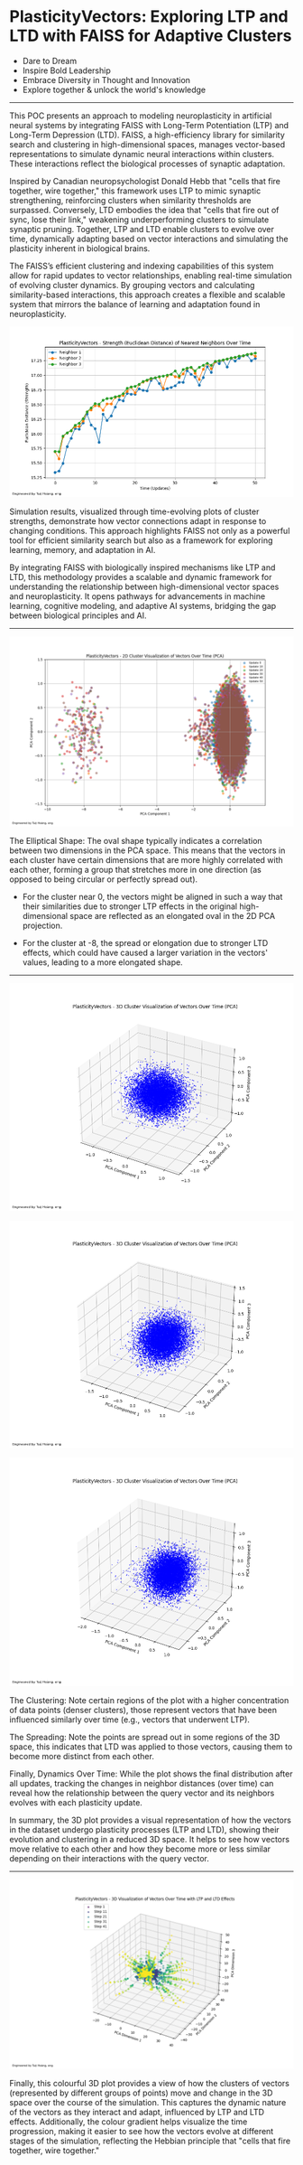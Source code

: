 # PlasticityVectors: Exploring LTP and LTD with FAISS for Adaptive Clusters

- Dare to Dream
- Inspire Bold Leadership
- Embrace Diversity in Thought and Innovation
- Explore together & unlock the world's knowledge

--------------------------------------

This POC presents an approach to modeling neuroplasticity in artificial neural systems by integrating FAISS with Long-Term Potentiation (LTP) and Long-Term Depression (LTD). FAISS, a high-efficiency library for similarity search and clustering in high-dimensional spaces, manages vector-based representations to simulate dynamic neural interactions within clusters. These interactions reflect the biological processes of synaptic adaptation.

Inspired by Canadian neuropsychologist Donald Hebb that "cells that fire together, wire together," this framework uses LTP to mimic synaptic strengthening, reinforcing clusters when similarity thresholds are surpassed. Conversely, LTD embodies the idea that "cells that fire out of sync, lose their link," weakening underperforming clusters to simulate synaptic pruning. Together, LTP and LTD enable clusters to evolve over time, dynamically adapting based on vector interactions and simulating the plasticity inherent in biological brains.

The FAISS’s efficient clustering and indexing capabilities of this system allow for rapid updates to vector relationships, enabling real-time simulation of evolving cluster dynamics. By grouping vectors and calculating similarity-based interactions, this approach creates a flexible and scalable system that mirrors the balance of learning and adaptation found in neuroplasticity.

![alt text](image.png)

Simulation results, visualized through time-evolving plots of cluster strengths, demonstrate how vector connections adapt in response to changing conditions. This approach highlights FAISS not only as a powerful tool for efficient similarity search but also as a framework for exploring learning, memory, and adaptation in AI.

By integrating FAISS with biologically inspired mechanisms like LTP and LTD, this methodology provides a scalable and dynamic framework for understanding the relationship between high-dimensional vector spaces and neuroplasticity. It opens pathways for advancements in machine learning, cognitive modeling, and adaptive AI systems, bridging the gap between biological principles and AI.

-----------------------------------------------

![alt text](image-1.png)

The Elliptical Shape: The oval shape typically indicates a correlation between two dimensions in the PCA space. This means that the vectors in each cluster have certain dimensions that are more highly correlated with each other, forming a group that stretches more in one direction (as opposed to being circular or perfectly spread out).

- For the cluster near 0, the vectors might be aligned in such a way that their similarities due to stronger LTP effects in the original high-dimensional space are reflected as an elongated oval in the 2D PCA projection.

- For the cluster at -8, the spread or elongation due to stronger LTD effects, which could have caused a larger variation in the vectors' values, leading to a more elongated shape.

-----------------------------------------------

![alt text](image-2.png)

![alt text](image-3.png)

![alt text](image-4.png)

The Clustering: Note certain regions of the plot with a higher concentration of data points (denser clusters), those represent vectors that have been influenced similarly over time (e.g., vectors that underwent LTP).

The Spreading: Note the points are spread out in some regions of the 3D space, this indicates that LTD was applied to those vectors, causing them to become more distinct from each other.

Finally, Dynamics Over Time: While the plot shows the final distribution after all updates, tracking the changes in neighbor distances (over time) can reveal how the relationship between the query vector and its neighbors evolves with each plasticity update.

In summary, the 3D plot provides a visual representation of how the vectors in the dataset undergo plasticity processes (LTP and LTD), showing their evolution and clustering in a reduced 3D space. It helps to see how vectors move relative to each other and how they become more or less similar depending on their interactions with the query vector.

------------------------------------------

![alt text](image-6.png)

Finally, this colourful 3D plot provides a view of how the clusters of vectors (represented by different groups of points) move and change in the 3D space over the course of the simulation. This captures the dynamic nature of the vectors as they interact and adapt, influenced by LTP and LTD effects. Additionally, the colour gradient helps visualize the time progression, making it easier to see how the vectors evolve at different stages of the simulation, reflecting the Hebbian principle that "cells that fire together, wire together." 
